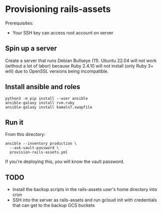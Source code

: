 # Provisioning rails-assets

Prerequisites:

* Your SSH key can access root account on server

## Spin up a server

Create a server that runs Debian Bullseye (11). Ubuntu 22.04 will not
work (without a lot of labor) because Ruby 2.4.10 will not install
(only Ruby 3+ will) due to OpenSSL versions being incompatible.

## Install ansible and roles

``` shell
python3 -m pip install --user ansible
ansible-galaxy install rvm.ruby
ansible-galaxy install kamaln7.swapfile
```

## Run it

From this directory:

``` shell
ansible --inventory production \
  --ask-vault-password \
  provision-rails-assets.yml
```

If you're deploying this, you will know the vault password.

## TODO

* Install the backup scripts in the rails-assets user's home directory
  into cron
* SSH into the server as rails-assets and run gcloud init with
  credentials that can get to the backup GCS buckets
